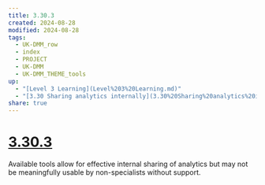 ```yaml
---
title: 3.30.3
created: 2024-08-28
modified: 2024-08-28
tags:
  - UK-DMM_row
  - index
  - PROJECT
  - UK-DMM
  - UK-DMM_THEME_tools
up:
  - "[Level 3 Learning](Level%203%20Learning.md)"
  - "[3.30 Sharing analytics internally](3.30%20Sharing%20analytics%20internally.md)"
share: true
---
```

# [3.30.3](3.30.3.md)

Available tools allow for effective internal sharing of analytics but may not be meaningfully usable by non-specialists without support.
